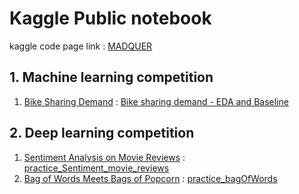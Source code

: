 # Kaggle Public notebook
kaggle code page link : [MADQUER](https://www.kaggle.com/madquer/code)

## 1. Machine learning competition
1) [Bike Sharing Demand](https://www.kaggle.com/c/bike-sharing-demand) : [Bike sharing demand - EDA and Baseline](https://www.kaggle.com/madquer/bike-sharing-demand-eda-and-baseline)

## 2. Deep learning competition
1) [Sentiment Analysis on Movie Reviews](https://www.kaggle.com/c/sentiment-analysis-on-movie-reviews) : [practice_Sentiment_movie_reviews](https://www.kaggle.com/madquer/practice-sentiment-movie-reviews/) 
2) [Bag of Words Meets Bags of Popcorn](https://www.kaggle.com/c/word2vec-nlp-tutorial/data) : [practice_bagOfWords](https://www.kaggle.com/madquer/practice-bagofwords/)
